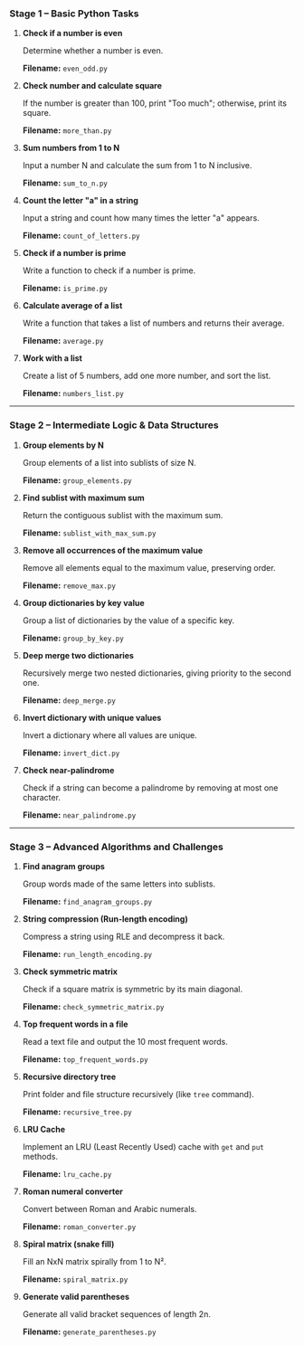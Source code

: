 
### Stage 1 – Basic Python Tasks

1. **Check if a number is even**

   Determine whether a number is even.

   **Filename:** `even_odd.py`
2. **Check number and calculate square**

   If the number is greater than 100, print "Too much"; otherwise, print its square.

   **Filename:** `more_than.py`
3. **Sum numbers from 1 to N**

   Input a number N and calculate the sum from 1 to N inclusive.

   **Filename:** `sum_to_n.py`
4. **Count the letter "a" in a string**

   Input a string and count how many times the letter "a" appears.

   **Filename:** `count_of_letters.py`
5. **Check if a number is prime**

   Write a function to check if a number is prime.

   **Filename:** `is_prime.py`
6. **Calculate average of a list**

   Write a function that takes a list of numbers and returns their average.

   **Filename:** `average.py`
7. **Work with a list**

   Create a list of 5 numbers, add one more number, and sort the list.

   **Filename:** `numbers_list.py`

---

### Stage 2 – Intermediate Logic & Data Structures

1. **Group elements by N**

   Group elements of a list into sublists of size N.

   **Filename:** `group_elements.py`
2. **Find sublist with maximum sum**

   Return the contiguous sublist with the maximum sum.

   **Filename:** `sublist_with_max_sum.py`
3. **Remove all occurrences of the maximum value**

   Remove all elements equal to the maximum value, preserving order.

   **Filename:** `remove_max.py`
4. **Group dictionaries by key value**

   Group a list of dictionaries by the value of a specific key.

   **Filename:** `group_by_key.py`
5. **Deep merge two dictionaries**

   Recursively merge two nested dictionaries, giving priority to the second one.

   **Filename:** `deep_merge.py`
6. **Invert dictionary with unique values**

   Invert a dictionary where all values are unique.

   **Filename:** `invert_dict.py`
7. **Check near-palindrome**

   Check if a string can become a palindrome by removing at most one character.

   **Filename:** `near_palindrome.py`

---

### Stage 3 – Advanced Algorithms and Challenges

1. **Find anagram groups**

   Group words made of the same letters into sublists.

   **Filename:** `find_anagram_groups.py`
2. **String compression (Run-length encoding)**

   Compress a string using RLE and decompress it back.

   **Filename:** `run_length_encoding.py`
3. **Check symmetric matrix**

   Check if a square matrix is symmetric by its main diagonal.

   **Filename:** `check_symmetric_matrix.py`
4. **Top frequent words in a file**

   Read a text file and output the 10 most frequent words.

   **Filename:** `top_frequent_words.py`
5. **Recursive directory tree**

   Print folder and file structure recursively (like `tree` command).

   **Filename:** `recursive_tree.py`
6. **LRU Cache**

   Implement an LRU (Least Recently Used) cache with `get` and `put` methods.

   **Filename:** `lru_cache.py`
7. **Roman numeral converter**

   Convert between Roman and Arabic numerals.

   **Filename:** `roman_converter.py`
8. **Spiral matrix (snake fill)**

   Fill an NxN matrix spirally from 1 to N².

   **Filename:** `spiral_matrix.py`
9. **Generate valid parentheses**

   Generate all valid bracket sequences of length 2n.

   **Filename:** `generate_parentheses.py`

